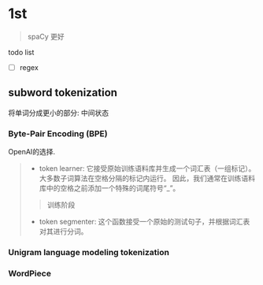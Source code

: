 # 1st

> spaCy 更好

todo list

- [ ] regex

## subword tokenization

将单词分成更小的部分: 中间状态

### Byte-Pair Encoding (BPE)

OpenAI的选择.

> - token learner:
> 它接受原始训练语料库并生成一个词汇表（一组标记）。大多数子词算法在空格分隔的标记内运行。
> 因此，我们通常在训练语料库中的空格之前添加一个特殊的词尾符号“_”。
>
> > 训练阶段
>
> - token segmenter:
>  这个函数接受一个原始的测试句子，并根据词汇表对其进行分词。

### Unigram language modeling tokenization

### WordPiece
